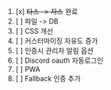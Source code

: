1. [x] ~~타스 -> 자스~~ 완료
2. [ ] 파일 -> DB
3. [ ] CSS 개선
4. [ ] 커스터마이징 자유도 증가
5. [ ] 인증시 관리자 알림 옵션
6. [ ] Discord oauth 자동로그인
7. [ ] PWA
8. [ ] Fallback 인증 추가
